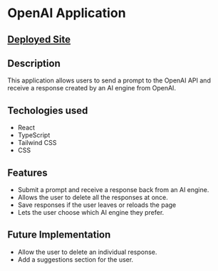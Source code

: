 # OpenAI Application


## <a href="https://shopifyopenai.herokuapp.com/" target="_blank">Deployed Site</a>

## Description
This application allows users to send a prompt to the OpenAI API and receive a response created by an AI engine from OpenAI.

## Techologies used
- React
- TypeScript
- Tailwind CSS
- CSS

## Features
- Submit a prompt and receive a response back from an AI engine.
- Allows the user to delete all the responses at once.
- Save responses if the user leaves or reloads the page
- Lets the user choose which AI engine they prefer.

## Future Implementation
- Allow the user to delete an individual response.
- Add a suggestions section for the user.





